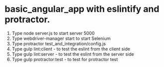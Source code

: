 # basic_angular_app with eslintify and protractor.

1. Type node server.js to start server 5000
2. Type webdriver-manager start to start Selenium
3. Type protractor test_and_integration/config.js
4. Type gulp lint:client - to test the eslint from the client side
5. Type gulp lint:server - to test the eslint from the server side
6. Type gulp protractor:test - to test for protractor test
